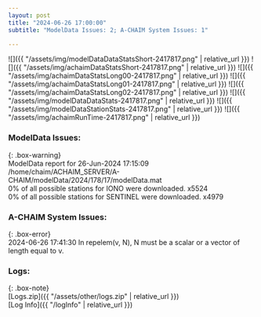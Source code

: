 ```yaml
---
layout: post
title: "2024-06-26 17:00:00"
subtitle: "ModelData Issues: 2; A-CHAIM System Issues: 1"

---
```


![]({{ "/assets/img/modelDataDataStatsShort-2417817.png" | relative_url }})
![]({{ "/assets/img/achaimDataStatsShort-2417817.png" | relative_url }})
![]({{ "/assets/img/achaimDataStatsLong00-2417817.png" | relative_url }})
![]({{ "/assets/img/achaimDataStatsLong01-2417817.png" | relative_url }})
![]({{ "/assets/img/achaimDataStatsLong02-2417817.png" | relative_url }})
![]({{ "/assets/img/modelDataDataStats-2417817.png" | relative_url }})
![]({{ "/assets/img/modelDataStationStats-2417817.png" | relative_url }})
![]({{ "/assets/img/achaimRunTime-2417817.png" | relative_url }})


### ModelData Issues:  
  
{: .box-warning}  
 ModelData report for 26-Jun-2024 17:15:09   
 /home/chaim/ACHAIM_SERVER/A-CHAIM/modelData/2024/178/17/modelData.mat   
 0% of all possible stations for IONO were downloaded. x5524   
 0% of all possible stations for SENTINEL were downloaded. x4979   
  
### A-CHAIM System Issues:  
  
{: .box-error}  
2024-06-26 17:41:30 In repelem(v, N), N must be a scalar or a vector of length equal to v.  

### Logs:  
  
{: .box-note}  
[Logs.zip]({{ "/assets/other/logs.zip" | relative_url }})  
[Log Info]({{ "/logInfo" | relative_url }})  
